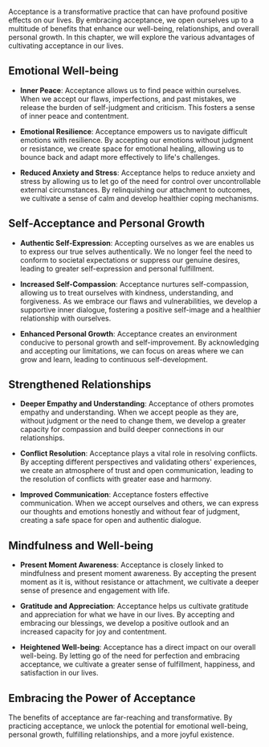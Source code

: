 
Acceptance is a transformative practice that can have profound positive effects on our lives. By embracing acceptance, we open ourselves up to a multitude of benefits that enhance our well-being, relationships, and overall personal growth. In this chapter, we will explore the various advantages of cultivating acceptance in our lives.

Emotional Well-being
--------------------

* **Inner Peace**: Acceptance allows us to find peace within ourselves. When we accept our flaws, imperfections, and past mistakes, we release the burden of self-judgment and criticism. This fosters a sense of inner peace and contentment.

* **Emotional Resilience**: Acceptance empowers us to navigate difficult emotions with resilience. By accepting our emotions without judgment or resistance, we create space for emotional healing, allowing us to bounce back and adapt more effectively to life's challenges.

* **Reduced Anxiety and Stress**: Acceptance helps to reduce anxiety and stress by allowing us to let go of the need for control over uncontrollable external circumstances. By relinquishing our attachment to outcomes, we cultivate a sense of calm and develop healthier coping mechanisms.

Self-Acceptance and Personal Growth
-----------------------------------

* **Authentic Self-Expression**: Accepting ourselves as we are enables us to express our true selves authentically. We no longer feel the need to conform to societal expectations or suppress our genuine desires, leading to greater self-expression and personal fulfillment.

* **Increased Self-Compassion**: Acceptance nurtures self-compassion, allowing us to treat ourselves with kindness, understanding, and forgiveness. As we embrace our flaws and vulnerabilities, we develop a supportive inner dialogue, fostering a positive self-image and a healthier relationship with ourselves.

* **Enhanced Personal Growth**: Acceptance creates an environment conducive to personal growth and self-improvement. By acknowledging and accepting our limitations, we can focus on areas where we can grow and learn, leading to continuous self-development.

Strengthened Relationships
--------------------------

* **Deeper Empathy and Understanding**: Acceptance of others promotes empathy and understanding. When we accept people as they are, without judgment or the need to change them, we develop a greater capacity for compassion and build deeper connections in our relationships.

* **Conflict Resolution**: Acceptance plays a vital role in resolving conflicts. By accepting different perspectives and validating others' experiences, we create an atmosphere of trust and open communication, leading to the resolution of conflicts with greater ease and harmony.

* **Improved Communication**: Acceptance fosters effective communication. When we accept ourselves and others, we can express our thoughts and emotions honestly and without fear of judgment, creating a safe space for open and authentic dialogue.

Mindfulness and Well-being
--------------------------

* **Present Moment Awareness**: Acceptance is closely linked to mindfulness and present moment awareness. By accepting the present moment as it is, without resistance or attachment, we cultivate a deeper sense of presence and engagement with life.

* **Gratitude and Appreciation**: Acceptance helps us cultivate gratitude and appreciation for what we have in our lives. By accepting and embracing our blessings, we develop a positive outlook and an increased capacity for joy and contentment.

* **Heightened Well-being**: Acceptance has a direct impact on our overall well-being. By letting go of the need for perfection and embracing acceptance, we cultivate a greater sense of fulfillment, happiness, and satisfaction in our lives.

Embracing the Power of Acceptance
---------------------------------

The benefits of acceptance are far-reaching and transformative. By practicing acceptance, we unlock the potential for emotional well-being, personal growth, fulfilling relationships, and a more joyful existence.
